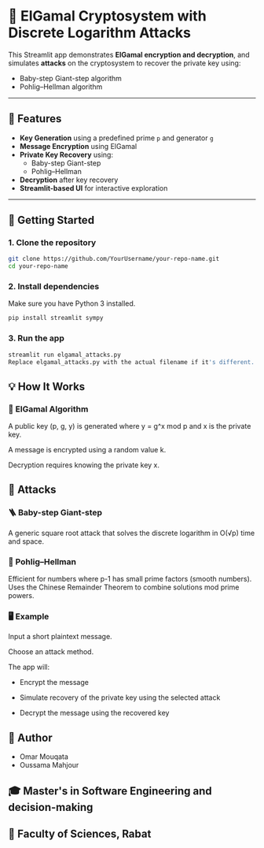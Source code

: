 # 🔐 ElGamal Cryptosystem with Discrete Logarithm Attacks

This Streamlit app demonstrates **ElGamal encryption and decryption**, and simulates **attacks** on the cryptosystem to recover the private key using:

- Baby-step Giant-step algorithm
- Pohlig–Hellman algorithm

---

## 🧠 Features

- **Key Generation** using a predefined prime `p` and generator `g`
- **Message Encryption** using ElGamal
- **Private Key Recovery** using:
  - Baby-step Giant-step
  - Pohlig–Hellman
- **Decryption** after key recovery
- **Streamlit-based UI** for interactive exploration

---

## 🚀 Getting Started

### 1. Clone the repository
```bash
git clone https://github.com/YourUsername/your-repo-name.git
cd your-repo-name
```

### 2. Install dependencies
Make sure you have Python 3 installed.
```bash
pip install streamlit sympy
```
### 3. Run the app
```bash
streamlit run elgamal_attacks.py
Replace elgamal_attacks.py with the actual filename if it's different.
```

## 💡 How It Works
### 🔐 ElGamal Algorithm
A public key (p, g, y) is generated where y = g^x mod p and x is the private key.

A message is encrypted using a random value k.

Decryption requires knowing the private key x.

## 🧨 Attacks
### 🪜 Baby-step Giant-step
A generic square root attack that solves the discrete logarithm in O(√p) time and space.

### 🧮 Pohlig–Hellman
Efficient for numbers where p-1 has small prime factors (smooth numbers). Uses the Chinese Remainder Theorem to combine solutions mod prime powers.

### 🖥️ Example
Input a short plaintext message.

Choose an attack method.

The app will:

- Encrypt the message

- Simulate recovery of the private key using the selected attack

- Decrypt the message using the recovered key


## 👤 Author
- Omar Mouqata
- Oussama Mahjour
## 🎓 Master's in Software Engineering and decision-making
## 📍 Faculty of Sciences, Rabat

